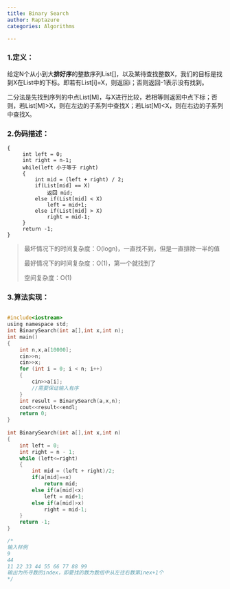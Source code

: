 ```yaml
---
title: Binary Search
author: Raptazure
categories: Algorithms

---
```




### 1.定义：

​	给定N个从小到大**排好序**的整数序列List[]，以及某待查找整数X，我们的目标是找到X在List中的下标。即若有List[i]=X，则返回i；否则返回-1表示没有找到。

<!-- more -->

​    二分法是先找到序列的中点List[M]，与X进行比较，若相等则返回中点下标；否则，若List[M]>X，则在左边的子系列中查找X；若List[M]<X，则在右边的子系列中查找X。

### 2.伪码描述：

```
{
     int left = 0;
     int right = n-1;
     while(left 小于等于 right)
     {
         int mid = (left + right) / 2;
         if(List[mid] == X)
             返回 mid;
         else if(List[mid] < X)
             left = mid+1;
         else if(List[mid] > X)
             right = mid-1;
     }
     return -1;
}
```

> 最坏情况下的时间复杂度：O(logn)，一直找不到，但是一直排除一半的值
>
> 最好情况下的时间复杂度：O(1)，第一个就找到了
>
> 空间复杂度：O(1)

### 3.算法实现：

```c

#include<iostream>
using namespace std;
int BinarySearch(int a[],int x,int n);
int main()
{
    int n,x,a[10000];
    cin>>n;
    cin>>x;
    for (int i = 0; i < n; i++)
    {
        cin>>a[i];
        //需要保证输入有序
    }
    int result = BinarySearch(a,x,n);
    cout<<result<<endl;
    return 0;
}
​
int BinarySearch(int a[],int x,int n)
{
    int left = 0;
    int right = n - 1;
    while (left<=right)
    {
        int mid = (left + right)/2;
        if(a[mid]==x)
            return mid;
        else if(a[mid]<x)
            left = mid+1;
        else if(a[mid]>x)
            right = mid-1;
    }
    return -1;
}

/*
输入样例
9
44
11 22 33 44 55 66 77 88 99
输出为所寻数的index，即要找的数为数组中从左往右数第inex+1个
*/
```

